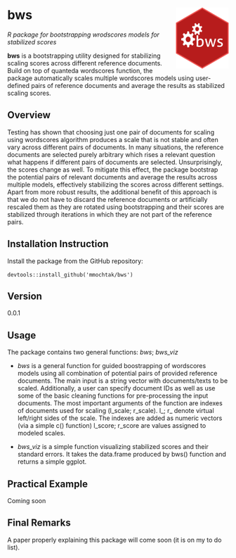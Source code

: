 # bws <img src="/man/bws.png" style="max-width:100%;" height="139" align="right">
*R package for bootstrapping wrodscores models for stabilized scores*

**bws** is a bootstrapping utility designed for stabilizing scaling scores across different reference documents. Build on top of quanteda wordscores function, the package automatically scales multiple wordscores models using user-defined pairs of reference documents and average the results as stabilized scaling scores.

## Overview
Testing has shown that choosing just one pair of documents for scaling using wordscores algorithm produces a scale that is not stable and often vary across different pairs of documents. In many situations, the reference documents are selected purely arbitrary which rises a relevant question what happens if different pairs of documents are selected. Unsurprisingly, the scores change as well. To mitigate this effect, the package bootstrap the potential pairs of relevant documents and average the results across multiple models, effectively stabilizing the scores across different settings. Apart from more robust results, the additional benefit of this approach is that we do not have to discard the reference documents or artificially rescaled them as they are rotated using bootstrapping and their scores are stabilized through iterations in which they are not part of the reference pairs.

## Installation Instruction
Install the package from the GitHub repository:
```
devtools::install_github('mmochtak/bws')
```
## Version
0.0.1

## Usage
The package contains two general functions: *bws*; *bws_viz*

-	*bws* is a general function for guided boostrapping of wordscores models using all combination of potential pairs of provided reference documents. The main input is a string vector with documents/texts to be scaled. Additionally, a user can specify document IDs as well as use some of the basic cleaning functions for pre-processing the input documents. The most important arguments of the function are indexes of documents used for scaling (l_scale; r_scale). l_; r_ denote virtual left/right sides of the scale. The indexes are added as numeric vectors (via a simple c() function) l_score; r_score are values assigned to modeled scales.

-	*bws_viz* is a simple function visualizing stabilized scores and their standard errors. It takes the data.frame produced by bws() function and returns a simple ggplot. 

## Practical Example
Coming soon

## Final Remarks
A paper properly explaining this package will come soon (it is on my to do list).